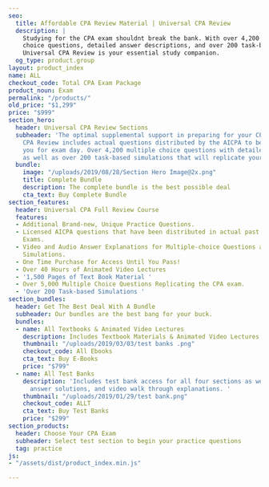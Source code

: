 ```yaml
---
seo:
  title: Affordable CPA Review Material | Universal CPA Review
  description: |
    Studying for the CPA exam shouldnt break the bank. With over 4,200 multiple
    choice questions, detailed answer descriptions, and over 200 task-based simulations replicating your real exam experience,
    Universal CPA Review is your essential study companion.
  og_type: product.group
layout: product_index
name: ALL
checkout_code: Total CPA Exam Package
product_noun: Exam
permalink: "/products/"
old_price: "$1,299"
price: "$999"
section_hero:
  header: Universal CPA Review Sections
  subheader: 'The optimal supplemental support in preparing for your CPA exam. Universal
    CPA Review includes actual questions distributed by the AICPA to better prepare
    you for exam day. Over 4,200 multiple choice questions with detailed answer descriptions
    as well as over 200 task-based simulations that will replicate your exam experience. '
  bundle:
    image: "/uploads/2019/08/28/Section Hero Image@2x.png"
    title: Complete Bundle
    description: The complete bundle is the best possible deal
    cta_text: Buy Complete Bundle
section_features:
  header: Universal CPA Full Review Course
  features:
  - Additional Brand-new, Unique Practice Questions.
  - Licensed AICPA questions that have been distributed in actual past Uniform CPA
    Exams.
  - Video and Audio Answer Explanations for Multiple-choice Questions and Task-based
    Simulations.
  - One Time Purchase for Access Until You Pass!
  - Over 40 Hours of Animated Video Lectures
  - '1,500 Pages of Text Book Material '
  - Over 5,000 Multiple Choice Questions Replicating the CPA exam.
  - 'Over 200 Task-based Simulations '
section_bundles:
  header: Get The Best Deal With A Bundle
  subheader: Our bundles are the best bang for your buck.
  bundles:
  - name: All Textbooks & Animated Video Lectures
    description: Includes Textbook Materials & Animated Video Lectures for All Sections
    thumbnail: "/uploads/2019/03/03/test banks .png"
    checkout_code: All Ebooks
    cta_text: Buy E-Books
    price: "$799"
  - name: All Test Banks
    description: 'Includes test bank access for all four sections as well as detailed
      answer solutions, and video walk through explanations. '
    thumbnail: "/uploads/2019/01/29/test bank.png"
    checkout_code: ALLT
    cta_text: Buy Test Banks
    price: "$299"
section_products:
  header: Choose Your CPA Exam
  subheader: Select test section to begin your practice questions
  tag: practice
js:
- "/assets/dist/product_index.min.js"

---
```

